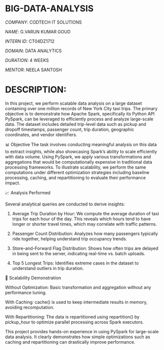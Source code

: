 # BIG-DATA-ANALYSIS

*COMPANY*: CODTECH IT SOLUTIONS

*NAME*: G.VARUN KUMAR GOUD

*INTERN ID*: CT04DZ1712

*DOMAIN*: DATA ANALYTICS

*DURATION*: 4 WEEKS

*MENTOR*: NEELA SANTOSH

# DESCRIPTION:
In this project, we perform scalable data analysis on a large dataset containing over one million records of New York City taxi trips. The primary objective is to demonstrate how Apache Spark, specifically its Python API PySpark, can be leveraged to efficiently process and analyze large-scale data. The dataset includes detailed trip-level data such as pickup and dropoff timestamps, passenger count, trip duration, geographic coordinates, and vendor identifiers.

📊 Objective
The task involves conducting meaningful analysis on this data to extract insights, while also showcasing Spark’s ability to scale efficiently with data volume. Using PySpark, we apply various transformations and aggregations that would be computationally expensive in traditional data processing frameworks. To illustrate scalability, we perform the same computations under different optimization strategies including baseline processing, caching, and repartitioning to evaluate their performance impact.

📈 Analysis Performed

Several analytical queries are conducted to derive insights:

1. Average Trip Duration by Hour: We compute the average duration of taxi trips for each hour of the day. This reveals which hours tend to have longer or shorter travel times, which may correlate with traffic patterns.

2. Passenger Count Distribution: Analyzes how many passengers typically ride together, helping understand trip occupancy trends.

3. Store-and-Forward Flag Distribution: Shows how often trips are delayed in being sent to the server, indicating real-time vs. batch uploads.

4. Top 5 Longest Trips: Identifies extreme cases in the dataset to understand outliers in trip duration.

🚀 Scalability Demonstration

Without Optimization: Basic transformation and aggregation without any performance tuning.

With Caching: cache() is used to keep intermediate results in memory, avoiding recomputation.

With Repartitioning: The data is repartitioned using repartition() by pickup_hour to optimize parallel processing across Spark executors.

This project provides hands-on experience in using PySpark for large-scale data analysis. It clearly demonstrates how simple optimizations such as caching and repartitioning can drastically improve performance. 

